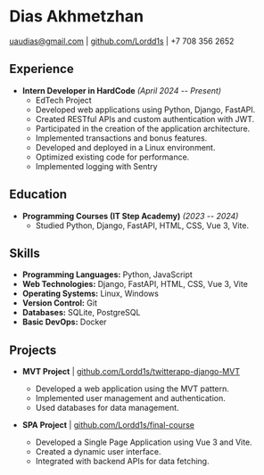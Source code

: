 # Dias Akhmetzhan
[uaudias@gmail.com](mailto:uaudias@gmail.com) | [github.com/Lordd1s](https://github.com/Lordd1s) | +7 708 356 2652

## Experience
- **Intern Developer in HardCode** *(April 2024 -- Present)*
  - EdTech Project
  - Developed web applications using Python, Django, FastAPI.
  - Created RESTful APIs and custom authentication with JWT.
  - Participated in the creation of the application architecture.
  - Implemented transactions and bonus features.
  - Developed and deployed in a Linux environment.
  - Optimized existing code for performance.
  - Implemented logging with Sentry

## Education
- **Programming Courses (IT Step Academy)** *(2023 -- 2024)*
  - Studied Python, Django, FastAPI, HTML, CSS, Vue 3, Vite.

## Skills
- **Programming Languages:** Python, JavaScript
- **Web Technologies:** Django, FastAPI, HTML, CSS, Vue 3, Vite
- **Operating Systems:** Linux, Windows
- **Version Control:** Git
- **Databases:** SQLite, PostgreSQL
- **Basic DevOps:** Docker

## Projects
- **MVT Project** | [github.com/Lordd1s/twitterapp-django-MVT](https://github.com/Lordd1s/twitterapp-django-MVT)
  - Developed a web application using the MVT pattern.
  - Implemented user management and authentication.
  - Used databases for data management.

- **SPA Project** | [github.com/Lordd1s/final-course](https://github.com/Lordd1s/django-SPA-CRM-app)
  - Developed a Single Page Application using Vue 3 and Vite.
  - Created a dynamic user interface.
  - Integrated with backend APIs for data fetching.
